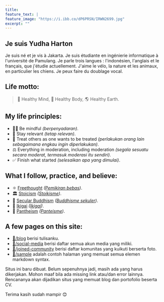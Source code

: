 ```yaml
---
title:
feature_text: |
feature_image: "https://i.ibb.co/dP6PRSN/IRWN2699.jpg"
excerpt: ""
---
```


## Je suis Yudha Harton

Je suis né et je vis à Jakarta. Je suis étudiante en ingénierie informatique à l'université de Pamulang. Je parle trois langues : l'indonésien, l'anglais et le français, que j'étudie actuellement. J'aime le vélo, la nature et les animaux, en particulier les chiens. Je peux faire du doublage vocal.

## Life motto:
> 🧠 Healthy Mind, 💪 Healthy Body, 🌎 Healthy Earth.

## My life principles:
- 🧘‍♂️ Be mindful _(berpenyadaran)_.
- 🔗 Stay relevant _(tetap relevan)_.
- 🤝 Treat others as one wants to be treated _(perlakukan orang lain sebagaimana engkau ingin diperlakukan)_.
- ⚖️ Everything in moderation, including moderation _(segala sesuatu secara moderat, termasuk moderasi itu sendiri)_.
- ✅ Finish what started _(selesaikan apa yang dimulai)_.

## What I follow, practice, and believe:
- ⚛️ [Freethought](https://en.wikipedia.org/wiki/Freethought) _([Pemikiran bebas](https://id.wikipedia.org/wiki/Pemikiran_bebas))_.
- 🏛️ [Stoicism](https://en.wikipedia.org/wiki/Stoicism) _([Stoikisme](https://id.wikipedia.org/wiki/Stoikisme))_.
- 🪷 [Secular Buddhism](https://en.wikipedia.org/wiki/Secular_Buddhism) _([Buddhisme sekuler](https://id.wikipedia.org/wiki/Buddhisme_sekuler))_.
- 💮 [Ikigai](https://en.wikipedia.org/wiki/Ikigai) _([Ikigai](https://id.wikipedia.org/wiki/Ikigai))_.
- 🌌 [Pantheism](https://en.wikipedia.org/wiki/Pantheism) _([Panteisme](https://id.wikipedia.org/wiki/Panteisme))_.

## A few pages on this site:
- [📝/blog](/blog) berisi tulisanku.
- [📲/social-media](/social-media) berisi daftar semua akun media yang miliki.
- [🙌/joined-community](/joined-community) berisi daftar komunitas yang kuikuti berserta foto.
- [📄/sample](/sample) adalah contoh halaman yang memuat semua elemen markdown syntax.

Situs ini baru dibuat. Belum sepenuhnya jadi, masih ada yang harus dikerjakan. Mohon maaf bila ada missing link atau/dan error lainnya. Rencananya akan dijadikan situs yang memuat blog dan portofolio beserta CV.

Terima kasih sudah mampir 😊
